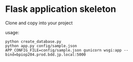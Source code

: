Flask application skeleton
==========================

Clone and copy into your project

usage:
```
python create_database.py
python app.py config/sample.json
APP_CONFIG_FILE=config/sample.json gunicorn wsgi:app --bind=bpiop204.prod.bdd.jp.local:5000
```
